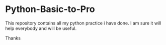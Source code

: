 # Python-Basic-to-Pro

This repository contains all my python practice i have done.
I am sure it will help everybody and will be useful.

Thanks
